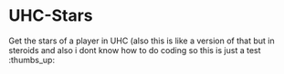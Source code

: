 # UHC-Stars
Get the stars of a player in UHC (also this is like a version of that but in steroids and also i dont know how to do coding so this is just a test :thumbs_up:

